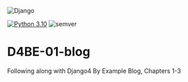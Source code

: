 ![Django](https://img.shields.io/badge/django-%23092E20.svg?style=for-the-badge&logo=django&logoColor=white)

[![Python 3.10](https://img.shields.io/badge/python-3.10-blue.svg)](https://www.python.org/downloads/release/python-360/) ![semver](https://img.shields.io/badge/semver-0.1.0-blue)

# D4BE-01-blog
Following along with Django4 By Example
Blog, Chapters 1-3
